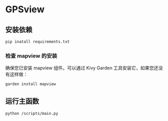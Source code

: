 # GPSview

## 安装依赖
```bash
pip inatall requirements.txt
```

### 检查 mapview 的安装
确保您已安装 mapview 组件。可以通过 Kivy Garden 工具安装它，如果您还没有这样做：

```bash
garden install mapview
```
## 运行主函数

```bash
python /scripts/main.py
```

